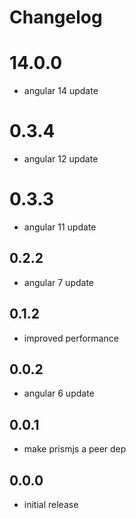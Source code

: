 # Changelog

# 14.0.0
- angular 14 update

# 0.3.4
- angular 12 update

# 0.3.3
- angular 11 update

## 0.2.2
- angular 7 update

## 0.1.2
- improved performance

## 0.0.2
- angular 6 update

## 0.0.1
- make prismjs a peer dep

## 0.0.0
- initial release